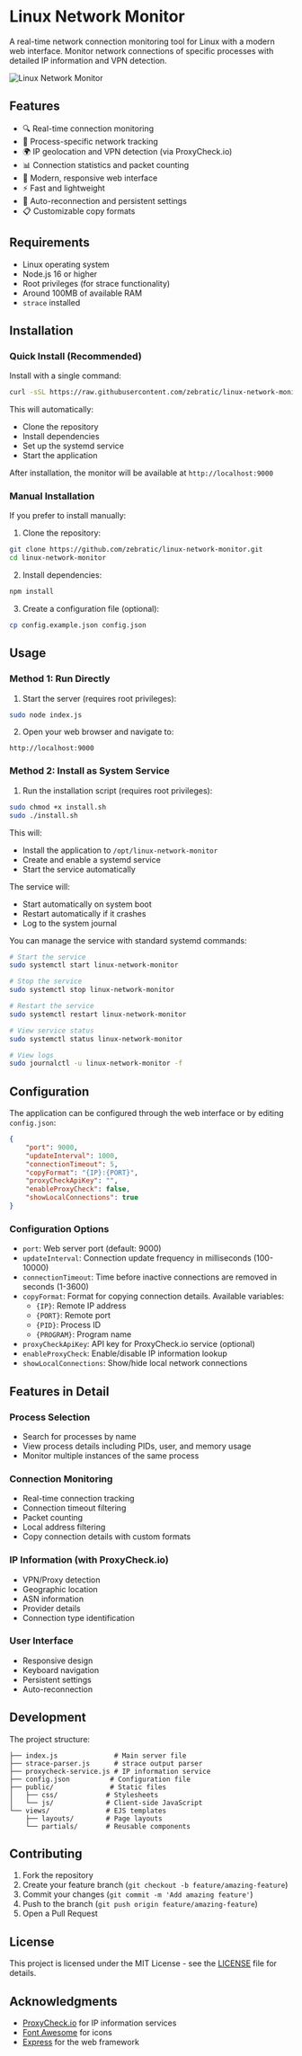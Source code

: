 # Linux Network Monitor

A real-time network connection monitoring tool for Linux with a modern web interface. Monitor network connections of specific processes with detailed IP information and VPN detection.

![Linux Network Monitor](screenshot.png)

## Features

- 🔍 Real-time connection monitoring
- 🚀 Process-specific network tracking
- 🌍 IP geolocation and VPN detection (via ProxyCheck.io)
- 📊 Connection statistics and packet counting
- 🎨 Modern, responsive web interface
- ⚡ Fast and lightweight
- 🔄 Auto-reconnection and persistent settings
- 📋 Customizable copy formats

## Requirements

- Linux operating system
- Node.js 16 or higher
- Root privileges (for strace functionality)
- Around 100MB of available RAM
- `strace` installed

## Installation

### Quick Install (Recommended)

Install with a single command:
```bash
curl -sSL https://raw.githubusercontent.com/zebratic/linux-network-monitor/main/install.sh | sudo bash
```

This will automatically:
- Clone the repository
- Install dependencies
- Set up the systemd service
- Start the application

After installation, the monitor will be available at `http://localhost:9000`

### Manual Installation

If you prefer to install manually:

1. Clone the repository:
```bash
git clone https://github.com/zebratic/linux-network-monitor.git
cd linux-network-monitor
```

2. Install dependencies:
```bash
npm install
```

3. Create a configuration file (optional):
```bash
cp config.example.json config.json
```

## Usage

### Method 1: Run Directly

1. Start the server (requires root privileges):
```bash
sudo node index.js
```

2. Open your web browser and navigate to:
```
http://localhost:9000
```

### Method 2: Install as System Service

1. Run the installation script (requires root privileges):
```bash
sudo chmod +x install.sh
sudo ./install.sh
```

This will:
- Install the application to `/opt/linux-network-monitor`
- Create and enable a systemd service
- Start the service automatically

The service will:
- Start automatically on system boot
- Restart automatically if it crashes
- Log to the system journal

You can manage the service with standard systemd commands:
```bash
# Start the service
sudo systemctl start linux-network-monitor

# Stop the service
sudo systemctl stop linux-network-monitor

# Restart the service
sudo systemctl restart linux-network-monitor

# View service status
sudo systemctl status linux-network-monitor

# View logs
sudo journalctl -u linux-network-monitor -f
```

## Configuration

The application can be configured through the web interface or by editing `config.json`:

```json
{
    "port": 9000,
    "updateInterval": 1000,
    "connectionTimeout": 5,
    "copyFormat": "{IP}:{PORT}",
    "proxyCheckApiKey": "",
    "enableProxyCheck": false,
    "showLocalConnections": true
}
```

### Configuration Options

- `port`: Web server port (default: 9000)
- `updateInterval`: Connection update frequency in milliseconds (100-10000)
- `connectionTimeout`: Time before inactive connections are removed in seconds (1-3600)
- `copyFormat`: Format for copying connection details. Available variables:
  - `{IP}`: Remote IP address
  - `{PORT}`: Remote port
  - `{PID}`: Process ID
  - `{PROGRAM}`: Program name
- `proxyCheckApiKey`: API key for ProxyCheck.io service (optional)
- `enableProxyCheck`: Enable/disable IP information lookup
- `showLocalConnections`: Show/hide local network connections

## Features in Detail

### Process Selection
- Search for processes by name
- View process details including PIDs, user, and memory usage
- Monitor multiple instances of the same process

### Connection Monitoring
- Real-time connection tracking
- Connection timeout filtering
- Packet counting
- Local address filtering
- Copy connection details with custom formats

### IP Information (with ProxyCheck.io)
- VPN/Proxy detection
- Geographic location
- ASN information
- Provider details
- Connection type identification

### User Interface
- Responsive design
- Keyboard navigation
- Persistent settings
- Auto-reconnection

## Development

The project structure:
```
├── index.js              # Main server file
├── strace-parser.js      # strace output parser
├── proxycheck-service.js # IP information service
├── config.json          # Configuration file
├── public/              # Static files
│   ├── css/            # Stylesheets
│   └── js/             # Client-side JavaScript
└── views/              # EJS templates
    ├── layouts/        # Page layouts
    └── partials/       # Reusable components
```

## Contributing

1. Fork the repository
2. Create your feature branch (`git checkout -b feature/amazing-feature`)
3. Commit your changes (`git commit -m 'Add amazing feature'`)
4. Push to the branch (`git push origin feature/amazing-feature`)
5. Open a Pull Request

## License

This project is licensed under the MIT License - see the [LICENSE](LICENSE) file for details.

## Acknowledgments

- [ProxyCheck.io](https://proxycheck.io/) for IP information services
- [Font Awesome](https://fontawesome.com/) for icons
- [Express](https://expressjs.com/) for the web framework
